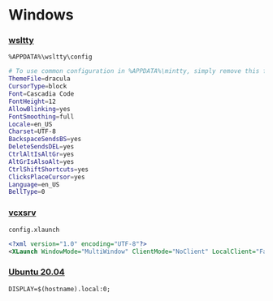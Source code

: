 # Windows
### [wsltty](https://github.com/mintty/wsltty)
`%APPDATA%\wsltty\config`
```sh
# To use common configuration in %APPDATA%\mintty, simply remove this file
ThemeFile=dracula
CursorType=block
Font=Cascadia Code
FontHeight=12
AllowBlinking=yes
FontSmoothing=full
Locale=en_US
Charset=UTF-8
BackspaceSendsBS=yes
DeleteSendsDEL=yes
CtrlAltIsAltGr=yes
AltGrIsAlsoAlt=yes
CtrlShiftShortcuts=yes
ClicksPlaceCursor=yes
Language=en_US
BellType=0
```
### [vcxsrv](https://sourceforge.net/projects/vcxsrv/)
`config.xlaunch`
```xml
<?xml version="1.0" encoding="UTF-8"?>
<XLaunch WindowMode="MultiWindow" ClientMode="NoClient" LocalClient="False" Display="0" LocalProgram="xcalc" RemoteProgram="xterm" RemotePassword="" PrivateKey="" RemoteHost="" RemoteUser="" XDMCPHost="" XDMCPBroadcast="False" XDMCPIndirect="False" Clipboard="True" ClipboardPrimary="True" ExtraParams="" Wgl="True" DisableAC="True" XDMCPTerminate="False"/>

```
### [Ubuntu 20.04](https://aka.ms/wslubuntu2004)
`DISPLAY=$(hostname).local:0;`

